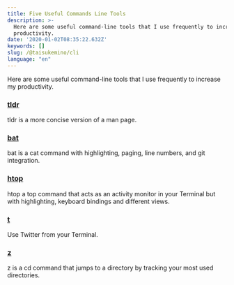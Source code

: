 ```yaml
---
title: Five Useful Commands Line Tools
description: >-
  Here are some useful command-line tools that I use frequently to increase my
  productivity.
date: '2020-01-02T08:35:22.632Z'
keywords: []
slug: /@taisukemino/cli
language: "en"
---
```


Here are some useful command-line tools that I use frequently to increase my productivity.

### [**tldr**](https://github.com/tldr-pages/tldr)

tldr is a more concise version of a man page.

### [**bat**](https://github.com/sharkdp/bat)

bat is a cat command with highlighting, paging, line numbers, and git integration.

### [**htop**](https://hisham.hm/htop/)

htop a top command that acts as an activity monitor in your Terminal but with highlighting, keyboard bindings and different views.

### [**t**](https://github.com/sferik/t%0A)

Use Twitter from your Terminal.

### [**z**](https://github.com/rupa/z)

z is a cd command that jumps to a directory by tracking your most used directories.
